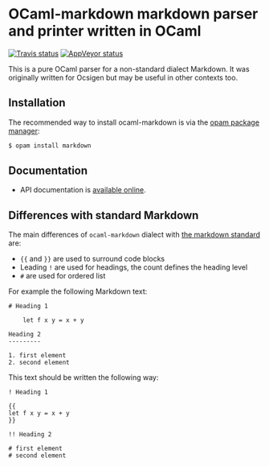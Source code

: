 OCaml-markdown markdown parser and printer written in OCaml
===========================================================

[![Travis status][travis-img]][travis]
[![AppVeyor status][appveyor-img]][appveyor]

This is a pure OCaml parser for a non-standard dialect Markdown. It was originally
written for Ocsigen but may be useful in other contexts too.

[travis]:         https://travis-ci.org/gildor478/ocaml-markdown
[travis-img]:     https://travis-ci.org/gildor478/ocaml-markdown.svg?branch=master
[appveyor]:       https://ci.appveyor.com/project/gildor478/ocaml-markdown
[appveyor-img]:   https://ci.appveyor.com/api/projects/status/4ma2vpumkqfo7cq2/branch/master?svg=true
[opam]:           https://opam.ocaml.org

Installation
------------

The recommended way to install ocaml-markdown is via the [opam package manager][opam]:

```sh
$ opam install markdown
```

Documentation
-------------

* API documentation is
  [available online](https://gildor478.github.io/ocaml-markdown).
  
Differences with standard Markdown
----------------------------------

The main differences of `ocaml-markdown` dialect with [the markdown standard](https://daringfireball.net/projects/markdown/syntax) are:
- `{{` and `}}` are used to surround code blocks
- Leading `!` are used for headings, the count defines the heading level
- `#` are used for ordered list 

For example the following Markdown text:
```
# Heading 1

    let f x y = x + y

Heading 2
---------

1. first element
2. second element
```

This text should be written the following way:
```
! Heading 1

{{
let f x y = x + y
}}

!! Heading 2

# first element
# second element
```




